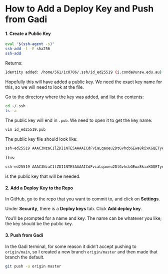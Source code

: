 # How to Add a Deploy Key and Push from Gadi

  

#### 1. Create a Public Key

```bash
eval "$(ssh-agent -s)"
ssh-add -l -E sha256
ssh-add
```

Returns:
```bash
Identity added: /home/561/ic0706/.ssh/id_ed25519 (i.conde@unsw.edu.au)
```


Hopefully this will have added a public key. We need the exact key name for this, so we will need to look at the file.


Go to the directory where the key was added, and list the contents:


```bash
cd ~/.ssh
ls -a
```


The public key will end in `.pub`. We need to open it to get the key name:

```bash
vim id_ed25519.pub
```

The public key file should look like:  

```bash
ssh-ed25519 AAAC3NzaC1lZDI1NTE5AAAAICdFviaLqaoeu2DtGvhcbGEwa8kixKGQETye8/qpQRgB i.conde@unsw.edu.au
```

This:

```bash
ssh-ed25519 AAAC3NzaC1lZDI1NTE5AAAAICdFviaLqaoeu2DtGvhcbGEwa8kixKGQETye8/qpQRgB
```

  

is the public key that will be needed.

#### 2. Add a Deploy Key to the Repo

In GitHub, go to the repo that you want to commit to, and click on **Settings**.

Under **Security**, there is a **Deploy keys** tab. Click **Add deploy key**.

You’ll be prompted for a name and key. The name can be whatever you like; the key should be the public key.

#### 3. Push from Gadi

In the Gadi terminal, for some reason it didn’t accept pushing to `origin/main`, so I created a new branch `origin/master` and then made that branch the default.

```bash
git push -u origin master
```
